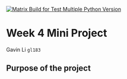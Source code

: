 [![Matrix Build for Test Multiple Python Version](https://github.com/nogibjj/Mini_Proj_4_Gavin_Li/actions/workflows/ci.yml/badge.svg)](https://github.com/nogibjj/Mini_Proj_4_Gavin_Li/actions/workflows/ci.yml)
# Week 4 Mini Project

Gavin Li `gl183`

## Purpose of the project

